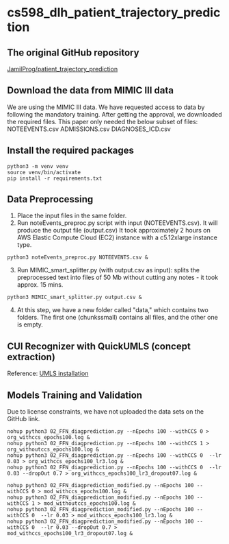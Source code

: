 # cs598_dlh_patient_trajectory_prediction

## The original GitHub repository
[JamilProg/patient_trajectory_prediction](https://github.com/JamilProg/patient_trajectory_prediction/blob/master/README.md)

## Download the data from MIMIC III data

We are using the MIMIC III data. We have requested access to data by following the mandatory training. After getting the approval, we downloaded the required files. This paper only needed the below subset of files:
NOTEEVENTS.csv
ADMISSIONS.csv
DIAGNOSES_ICD.csv


## Install the required packages
```
python3 -m venv venv  
source venv/bin/activate  
pip install -r requirements.txt  

```

## Data Preprocessing

1. Place the input files in the same folder.
2. Run noteEvents_preproc.py script with input (NOTEEVENTS.csv). It will produce the output file (output.csv)
It took approximately 2 hours on AWS Elastic Compute Cloud (EC2) instance with a c5.12xlarge instance type.
```
python3 noteEvents_preproc.py NOTEEVENTS.csv &  
```
3. Run MIMIC_smart_splitter.py (with output.csv as input): splits the preprocessed text into files of 50 Mb without cutting any notes - it took approx. 15 mins.
```
python3 MIMIC_smart_splitter.py output.csv &  
```
4. At this step, we have a new folder called "data," which contains two folders. The first one (chunkssmall) contains all files, and the other one is empty.

## CUI Recognizer with QuickUMLS (concept extraction)

Reference: [UMLS installation](https://github.com/Georgetown-IR-Lab/QuickUMLS/blob/master/README.md)

## Models Training and Validation

Due to license constraints, we have not uploaded the data sets on the GitHub link. 

```
nohup python3 02_FFN_diagprediction.py --nEpochs 100 --withCCS 0 > org_withccs_epochs100.log &
nohup python3 02_FFN_diagprediction.py --nEpochs 100 --withCCS 1 > org_withoutccs_epochs100.log &
nohup python3 02_FFN_diagprediction.py --nEpochs 100 --withCCS 0  --lr 0.03 > org_withccs_epochs100_lr3.log &
nohup python3 02_FFN_diagprediction.py --nEpochs 100 --withCCS 0  --lr 0.03 --dropOut 0.7 > org_withccs_epochs100_lr3_dropout07.log &

nohup python3 02_FFN_diagprediction_modified.py --nEpochs 100 --withCCS 0 > mod_withccs_epochs100.log &
nohup python3 02_FFN_diagprediction_modified.py --nEpochs 100 --withCCS 1 > mod_withoutccs_epochs100.log &
nohup python3 02_FFN_diagprediction_modified.py --nEpochs 100 --withCCS 0  --lr 0.03 > mod_withccs_epochs100_lr3.log &
nohup python3 02_FFN_diagprediction_modified.py --nEpochs 100 --withCCS 0  --lr 0.03 --dropOut 0.7 > mod_withccs_epochs100_lr3_dropout07.log &

```
